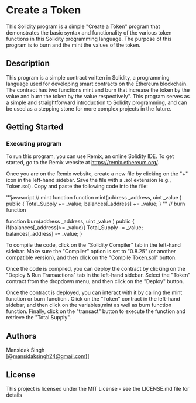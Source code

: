 # Create a Token

This Solidity program is a simple "Create a Token" program that demonstrates the basic syntax and functionality of the various token functions in this Solidity programming language. The purpose of this program is to burn and the mint the values of the token.

## Description

This program is a simple contract written in Solidity, a programming language used for developing smart contracts on the Ethereum blockchain. The contract has two functions mint and burn that increase the token by the value and burn the token by the value respectively". This program serves as a simple and straightforward introduction to Solidity programming, and can be used as a stepping stone for more complex projects in the future.

## Getting Started

### Executing program

To run this program, you can use Remix, an online Solidity IDE. To get started, go to the Remix website at https://remix.ethereum.org/.

Once you are on the Remix website, create a new file by clicking on the "+" icon in the left-hand sidebar. Save the file with a .sol extension (e.g., Token.sol). Copy and paste the following code into the file:

'''javascript
// mint function
function mint(address _address, uint _value ) public {
 Total_Supply += _value;
 balances[_address] += _value;
 }
''' 
// burn function

function burn(address _address, uint _value ) public {
 if(balances[_address]>= _value){
 Total_Supply -= _value;
 balances[_address] -= _value;
}





To compile the code, click on the "Solidity Compiler" tab in the left-hand sidebar. Make sure the "Compiler" option is set to "0.8.25" (or another compatible version), and then click on the "Compile Token.sol" button.

Once the code is compiled, you can deploy the contract by clicking on the "Deploy & Run Transactions" tab in the left-hand sidebar. Select the "Token" contract from the dropdown menu, and then click on the "Deploy" button.

Once the contract is deployed, you can interact with it by calling the mint function or burn function . Click on the "Token" contract in the left-hand sidebar, and then click on the variables,mint as well as burn function  function. Finally, click on the "transact" button to execute the function and retrieve the "Total Supply".

## Authors

Mansidak Singh  
[@mansidaksingh24@gmail.com)]

## License

This project is licensed under the MIT License - see the LICENSE.md file for details
